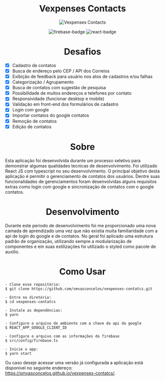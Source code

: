 <h1 align="center">
	Vexpenses Contacts
</h1>

<p align="center">
	<img alt="Vexpenses Contacts" title="Vexpences Contacts" src=".github/capa.png" />
</p>

<p align="center">
	<img alt="firebase-badge" title="firebase-badge" src="https://img.shields.io/badge/firebase-%23039BE5.svg?style=for-the-badge&logo=firebase" />
	<img alt="react-badge" title="react-badge" src="https://img.shields.io/badge/react-%2320232a.svg?style=for-the-badge&logo=react&logoColor=%2361DAFB" />
</p>

<h1 align="center">Desafios</h1>

- [x] Cadastro de contatos
- [x] Busca de endereço pelo CEP / API dos Correios
- [x] Exibição de feedback para usuário nos atos de cadastros e/ou falhas
- [x] Categorização / Agrupamento
- [x] Busca de contatos com sugestão de pesquisa
- [x] Possibilidade de muitos endereços e telefones por contato
- [x] Responsividade (funcionar desktop e mobile)
- [x] Validação em front-end dos formulários de cadastro
- [x] Login com google
- [x] Importar contatos do google contatos
- [x] Remoção de contatos
- [x] Edição de contatos

<!-- Por conta de como o sistema de validação do google funciona, é necessário adicionar os emails dos usuários que desejam realizar login nesta plataforma uma vez que o google limita o acesso de novas aplicações não verificadas. No momento esta plataforma foi enviada para analise, caso aprovado o login poderá ser realizado livremente.

<p align="center">
<img alt="denied-access" title="denied-access" src=".github/denied.jpg" />
</p> -->

<h1 align="center"> Sobre </h1>
<p>
	Esta aplicação foi desenvolvida durante um processo seletivo para demonstrar algumas qualidades tecnicas de desenvolvimento.
	Foi utilizado React JS com typescript no seu desenvolvimento. O principal objetivo desta aplicação é permitir o gerenciamento de contatos dos usuários. Dentre suas funcionalidades de gerenciamentos foram desenvolvidas alguns requisitos extras como login com google e sincronização de contatos com o google contatos.
</p>


<h1 align="center"> Desenvolvimento </h1>
Durante este periodo de desenvolvimento foi me proporcionado uma nova camada de aprendizado uma vez que não existia muita familiaridade com a api de login do google e de contatos. No geral foi aplicado uma estrutura padrão de organização, utilizando sempre a modularização de componentes e em suas estilizações foi utilizado o styled como pacote de auxilio.


<h1 align="center"> Como Usar </h1>

```
- Clone esse repositório:
$ git clone https://github.com/smvasconcelos/vexpenses-contatcs.git

- Entre no diretório:
$ cd vexpenses-contatcs

- Instale as dependências:
$ yarn

- Configure o arquivo de ambiente com a chave da api da google
$ REACT_APP_GOOGLE_CLIENT_ID

- Configure o arquivo com as informações do firebase
$ src/config/firebase.ts

- Inicie o app:
$ yarn start
```
Ou caso deseje acessar uma versão já configurada a aplicação está disponível no seguinte endereço: https://smvasconcelos.github.io/vexpenses-contatcs/.
